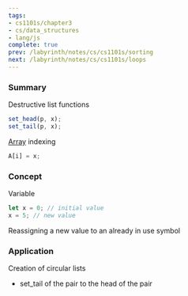 ```yaml
---
tags:
- cs1101s/chapter3
- cs/data_structures
- lang/js
complete: true
prev: /labyrinth/notes/cs/cs1101s/sorting
next: /labyrinth/notes/cs/cs1101s/loops
---
```

   
### Summary
Destructive list functions
```js
set_head(p, x);
set_tail(p, x);
```

[Array](/labyrinth/notes/cs/cs1101s/arrays) indexing
```js
A[i] = x;
```
### Concept
Variable
```js
let x = 0; // initial value
x = 5; // new value
```

Reassigning a new value to an already in use symbol
### Application
Creation of circular lists
- set_tail of the pair to the head of the pair
